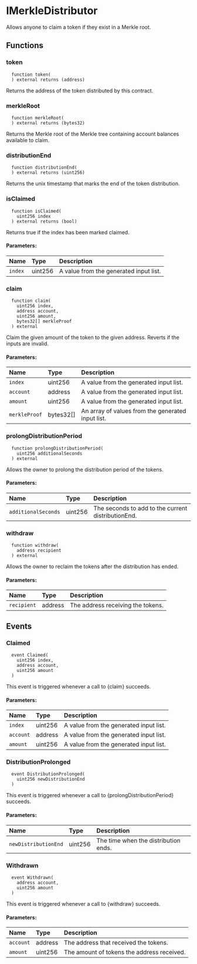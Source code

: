 # IMerkleDistributor

Allows anyone to claim a token if they exist in a Merkle root.



## Functions
### token
```solidity
  function token(
  ) external returns (address)
```
Returns the address of the token distributed by this contract.



### merkleRoot
```solidity
  function merkleRoot(
  ) external returns (bytes32)
```
Returns the Merkle root of the Merkle tree containing account balances available to claim.



### distributionEnd
```solidity
  function distributionEnd(
  ) external returns (uint256)
```
Returns the unix timestamp that marks the end of the token distribution.



### isClaimed
```solidity
  function isClaimed(
    uint256 index
  ) external returns (bool)
```
Returns true if the index has been marked claimed.


#### Parameters:
| Name | Type | Description                                                          |
| :--- | :--- | :------------------------------------------------------------------- |
|`index` | uint256 | A value from the generated input list.

### claim
```solidity
  function claim(
    uint256 index,
    address account,
    uint256 amount,
    bytes32[] merkleProof
  ) external
```
Claim the given amount of the token to the given address. Reverts if the inputs are invalid.


#### Parameters:
| Name | Type | Description                                                          |
| :--- | :--- | :------------------------------------------------------------------- |
|`index` | uint256 | A value from the generated input list.
|`account` | address | A value from the generated input list.
|`amount` | uint256 | A value from the generated input list.
|`merkleProof` | bytes32[] | An array of values from the generated input list.

### prolongDistributionPeriod
```solidity
  function prolongDistributionPeriod(
    uint256 additionalSeconds
  ) external
```
Allows the owner to prolong the distribution period of the tokens.


#### Parameters:
| Name | Type | Description                                                          |
| :--- | :--- | :------------------------------------------------------------------- |
|`additionalSeconds` | uint256 | The seconds to add to the current distributionEnd.

### withdraw
```solidity
  function withdraw(
    address recipient
  ) external
```
Allows the owner to reclaim the tokens after the distribution has ended.


#### Parameters:
| Name | Type | Description                                                          |
| :--- | :--- | :------------------------------------------------------------------- |
|`recipient` | address | The address receiving the tokens.

## Events
### Claimed
```solidity
  event Claimed(
    uint256 index,
    address account,
    uint256 amount
  )
```
This event is triggered whenever a call to {claim} succeeds.


#### Parameters:
| Name                           | Type          | Description                                    |
| :----------------------------- | :------------ | :--------------------------------------------- |
|`index`| uint256 | A value from the generated input list.
|`account`| address | A value from the generated input list.
|`amount`| uint256 | A value from the generated input list.
### DistributionProlonged
```solidity
  event DistributionProlonged(
    uint256 newDistributionEnd
  )
```
This event is triggered whenever a call to {prolongDistributionPeriod} succeeds.


#### Parameters:
| Name                           | Type          | Description                                    |
| :----------------------------- | :------------ | :--------------------------------------------- |
|`newDistributionEnd`| uint256 | The time when the distribution ends.
### Withdrawn
```solidity
  event Withdrawn(
    address account,
    uint256 amount
  )
```
This event is triggered whenever a call to {withdraw} succeeds.


#### Parameters:
| Name                           | Type          | Description                                    |
| :----------------------------- | :------------ | :--------------------------------------------- |
|`account`| address | The address that received the tokens.
|`amount`| uint256 | The amount of tokens the address received.
